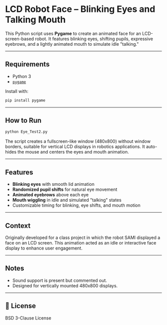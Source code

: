 # LCD Robot Face – Blinking Eyes and Talking Mouth

This Python script uses **Pygame** to create an animated face for an LCD-screen-based robot. It features blinking eyes, shifting pupils, expressive eyebrows, and a lightly animated mouth to simulate idle "talking."

---

## Requirements

- Python 3
- [`pygame`](https://pypi.org/project/pygame/)

Install with:

```bash
pip install pygame
```

---

## How to Run

```bash
python Eye_Test2.py
```

The script creates a fullscreen-like window (480x800) without window borders, suitable for vertical LCD displays in robotics applications. It auto-hides the mouse and centers the eyes and mouth animation.

---

## Features

- **Blinking eyes** with smooth lid animation
- **Randomized pupil shifts** for natural eye movement
- **Animated eyebrows** above each eye
- **Mouth wiggling** in idle and simulated "talking" states
- Customizable timing for blinking, eye shifts, and mouth motion

---

## Context

Originally developed for a class project in which the robot SAMI displayed a face on an LCD screen. This animation acted as an idle or interactive face display to enhance user engagement.

---

## Notes

- Sound support is present but commented out.
- Designed for vertically mounted 480x800 displays.

---

## 📄 License

BSD 3-Clause License
